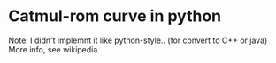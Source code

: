 # Catmul-rom curve in python

Note: I didn't implemnt it like python-style.. (for convert to C++ or java)<br>
More info, see wikipedia.
